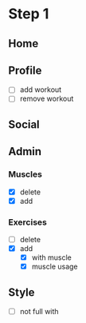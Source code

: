 # Step 1
## Home

## Profile
* [ ] add workout
* [ ] remove workout

## Social

## Admin

### Muscles
* [X] delete
* [X] add

### Exercises
* [ ] delete
* [X] add
  * [X] with muscle
  * [X] muscle usage

## Style
* [ ] not full with